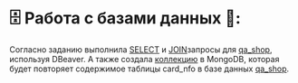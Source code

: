 # 🗄 Работа с базами данных 📁:
Согласно заданию выполнила [SELECT](https://docs.google.com/spreadsheets/d/1XJEliQENl6rrIu_scETxq89b0-ehIHEQa8FMyqibTzo/edit?gid=0#gid=0) и [JOIN](https://docs.google.com/spreadsheets/d/1jfwMAgzt_esrVNaIy-oZso0ZdikJxYMbrnRNkAejzU0/edit?gid=0#gid=0)запросы для [qa_shop](https://qa.demoshopping.ru/), используя DBeaver. А также  создала [коллекцию](https://docs.google.com/spreadsheets/d/1TYY3N4f_g5TsdmwjVC-QUXN7xIxYY-WO0G0Xot5-em8/edit?gid=0#gid=0) в MongoDB, которая будет повторяет содержимое таблицы card_nfo в базе данных [qa_shop](https://qa.demoshopping.ru/).

